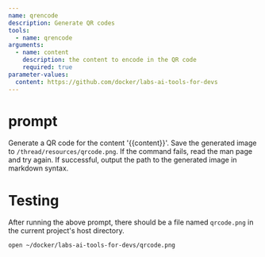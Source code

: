 ```yaml
---
name: qrencode
description: Generate QR codes
tools:
  - name: qrencode
arguments:
  - name: content
    description: the content to encode in the QR code
    required: true
parameter-values:
  content: https://github.com/docker/labs-ai-tools-for-devs
---
```


# prompt

Generate a QR code for the content '{{content}}'.
Save the generated image to `/thread/resources/qrcode.png`.
If the command fails, read the man page and try again.
If successful, output the path to the generated image in markdown syntax.

# Testing

After running the above prompt, there should be a file named `qrcode.png` in the current project's host directory.

```bash
open ~/docker/labs-ai-tools-for-devs/qrcode.png
```

